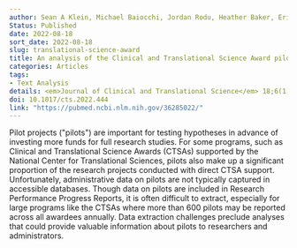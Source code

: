```yaml
---
author: Sean A Klein, Michael Baiocchi, Jordan Rodu, Heather Baker, Erica Rosemond, Jamie Mihoko Doyle
Status: Published
date: 2022-08-18
sort_date: 2022-08-18
slug: translational-science-award
title: An analysis of the Clinical and Translational Science Award pilot project portfolio using data from Research Performance Progress Reports
categories: Articles
tags:
- Text Analysis
details: <em>Journal of Clinical and Translational Science</em> 18;6(1):e113
doi: 10.1017/cts.2022.444
link: "https://pubmed.ncbi.nlm.nih.gov/36285022/"
---
```


Pilot projects ("pilots") are important for testing hypotheses in advance of investing more funds for full research studies. For some programs, such as Clinical and Translational Science Awards (CTSAs) supported by the National Center for Translational Sciences, pilots also make up a significant proportion of the research projects conducted with direct CTSA support. Unfortunately, administrative data on pilots are not typically captured in accessible databases. Though data on pilots are included in Research Performance Progress Reports, it is often difficult to extract, especially for large programs like the CTSAs where more than 600 pilots may be reported across all awardees annually. Data extraction challenges preclude analyses that could provide valuable information about pilots to researchers and administrators.
